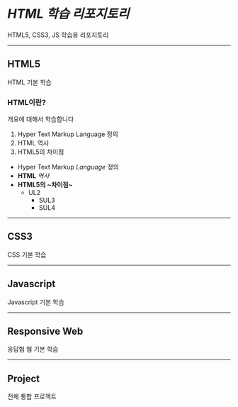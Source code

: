 # _HTML 학습 리포지토리_
HTML5, CSS3, JS 학습용 리포지토리

------------------------------

## HTML5
HTML 기본 학습

### HTML이란?
개요에 대해서 학습합니다
1. Hyper Text Markup Language 정의
2. HTML 역사
3. HTML5의 차이점

- Hyper Text Markup *Language* 정의
- __HTML__ _역사_
- **HTML5의 ~차이점~**
  - UL2
    - SUL3
    - SUL4

-------------------------------

## CSS3
CSS 기본 학습

-------------------------------

## Javascript
Javascript 기본 학습

-------------------------------

## Responsive Web
응답협 웹 기본 학습

--------------------------------

## Project
전체 통합 프로젝트
